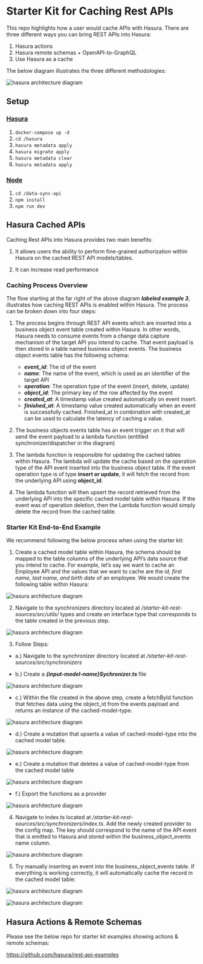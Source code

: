# Starter Kit for Caching Rest APIs

This repo highlights how a user would cache APIs with Hasura. There are three different ways you can bring REST APIs into Hasura:

1. Hasura actions
2. Hasura remote schemas + OpenAPI-to-GraphQL
3. Use Hasura as a cache

The below diagram illustrates the three different methodologies:

![hasura architecture diagram](./static-images/hasura-rest-diagram.png?raw=true)

## Setup

### <u>Hasura</u>

1. `docker-compose up -d`
2. `cd /hasura`
3. `hasura metadata apply`
4. `hasura migrate apply`
5. `hasura metadata clear`
6. `hasura metadata apply`

### <u>Node</u>

1. `cd /data-sync-api`
2. `npm install`
3. `npm run dev`

## Hasura Cached APIs

Caching Rest APIs into Hasura provides two main benefits:

1. It allows users the ability to perform fine-grained authorization within Hasura on the cached REST API models/tables.

2. It can increase read performance

### Caching Process Overview

The flow starting at the far right of the above diagram **_labeled example 3_**, illustrates how caching REST APIs is enabled within Hasura. The process can be broken down into four steps:

1.  The process begins through REST API events which are inserted into a business object event table created within Hasura. In other words, Hasura needs to consume events from a change data capture mechanism of the target API you intend to cache. That event payload is then stored in a table named business object events. The business object events table has the following schema:

    - **_event_id_**: The id of the event
    - **_name_**: The name of the event, which is used as an identifier of the target API
    - **_operation_**: The operation type of the event (insert, delete, update)
    - **_object_id_**: The primary key of the row affected by the event
    - **_created_at_**: A timestamp value created automatically on event insert.
    - **_finished_at_**: A timestamp value created automatically when an event is successfully cached. Finished_at in combination with created_at can be used to calculate the latency of caching a value.

2.  The business objects events table has an event trigger on it that will send the event payload to a lambda function (entitled synchronizer/dispatcher in the diagram)

3.  The lambda function is responsible for updating the cached tables within Hasura. The lambda will update the cache based on the operation type of the API event inserted into the business object table. If the event operation type is of type **insert or update**, it will fetch the record from the underlying API using **object_id**.

4.  The lambda function will then upsert the record retrieved from the underlying API into the specific cached model table within Hasura. If the event was of operation deletion, then the Lambda function would simply delete the record from the cached table.

### Starter Kit End-to-End Example

We recommend following the below process when using the starter kit:

1. Create a cached model table within Hasura, the schema should be mapped to the table columns of the underlying API’s data source that you intend to cache. For example, let’s say we want to cache an Employee API and the values that we want to cache are the _id, first name, last name, and birth date_ of an employee. We would create the following table within Hasura:

![hasura architecture diagram](./static-images/End-to-End-Step-1.png?raw=true)

2. Navigate to the synchronizers directory located at _/starter-kit-rest-sources/src/utils/_ types and create an interface type that corresponds to the table created in the previous step.

![hasura architecture diagram](./static-images/End-to-End-Step-2.png?raw=true)

3. Follow Steps:

- a.) Navigate to the synchronizer directory located at _/starter-kit-rest-sources/src/synchronizers_

- b.) Create a **_{input-model-name}Sychronizer.ts_** file

![hasura architecture diagram](./static-images/End-to-End-Step-3b.png?raw=true)

- c.) Within the file created in the above step, create a fetchById function that fetches data using the object_id from the events payload and returns an instance of the cached-model-type.

![hasura architecture diagram](./static-images/End-to-End-Step-3c.png?raw=true)

- d.) Create a mutation that upserts a value of cached-model-type into the cached model table.

![hasura architecture diagram](./static-images/End-to-End-Step-3d.png?raw=true)

- e.) Create a mutation that deletes a value of cached-model-type from the cached model table

![hasura architecture diagram](./static-images/End-to-End-Step-3e.png?raw=true)

- f.) Export the functions as a provider

![hasura architecture diagram](./static-images/End-to-End-Step-3f.png?raw=true)

4. Navigate to index.ts located at _/starter-kit-rest-sources/src/synchronizers/index.ts_. Add the newly created provider to the config map. The key should correspond to the name of the API event that is emitted to Hasura and stored within the business_object_events name column.

![hasura architecture diagram](./static-images/End-to-End-Step-4.png?raw=true)

5. Try manually inserting an event into the business_object_events table. If everything is working correctly, it will automatically cache the record in the cached model table:

![hasura architecture diagram](./static-images/End-to-End-Step-5a.png?raw=true)

![hasura architecture diagram](./static-images/End-to-End-Step-5b.png?raw=true)

## Hasura Actions & Remote Schemas

Please see the below repo for starter kit examples showing actions & remote schemas:

<https://github.com/hasura/rest-api-examples>
